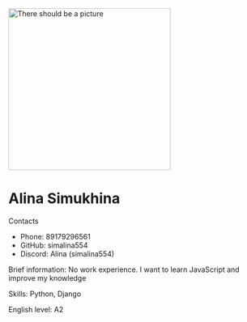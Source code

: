 <!Doctype html>
<html lang='ru'
<head>
</head>
<body>
<img src='bf510b530d0d6b52384a72228730141d.jpg' alt='There should be a picture' width='320px'>
<div>
<h1>Alina Simukhina</h1>
<p>Contacts</p>
<ul>
<li>Phone: 89179296561</li>
<li>GitHub: simalina554</li>
<li>Discord: Alina (simalina554)</li>
</ul>
<p>Brief information: 
No work experience. I want to learn JavaScript and improve my knowledge</p>
<p>Skills: Python, Django</p>
<p>English level: A2</p>
</div>
</body>
</html>

